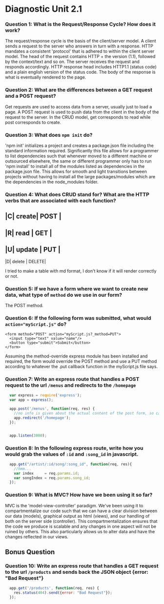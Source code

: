 # Diagnostic Unit 2.1

### Question 1: What is the Request/Response Cycle?  How does it work?
  The request/response cycle is the basis of the client/server model. A client sends
  a request to the server who answers in turn with a response. HTTP mandates a consistent
  'protocol' that is adhered to within the client server model. The head of the request
  contains HTTP + the version (1.1), followed by the context/text and so on.
  The server receives the request and responds accordingly. HTTP response head includes
  HTTP1.1 (status code) and a plain english version of the status code.
  The body of the response is what is eventually rendered to the page.

### Question 2: What are the differences between a GET request and a POST request?
  Get requests are used to access data from a server, usually just to load a page.
  A POST request is used to push data from the client in the body of the request to the server.
  In the CRUD model, get corresponds to read while post corresponds to create.

### Question 3: What does `npm init` do?
  'npm init' initializes a project and creates a package.json file including the standard information
  required. Significantly this file allows for a programmer to list dependencies such that whenever moved
  to a different machine or outsourced elsewhere, the same or different programmer only has to run 'npm install'
  to install all of the modules listed as dependencies in the package.json file. This allows for smooth and light
  transitions between projects without having to install all the large packages/modules which are the
  dependencies in the node_modules folder.

### Question 4: What does CRUD stand for?  What are the HTTP verbs that are associated with each function?
  |C| create| POST |
  -----------------
  |R| read | GET |
  -----------------
  |U| update | PUT |
  -----------------
  |D| delete | DELETE|

  I tried to make a table with md format, I don't know if it will render correctly or not.

### Question 5: If we have a form where we want to create new data, what type of `method` do we use in our form?  
  The POST method.

### Question 6: If the following form was submitted, what would `action="myScript.js"` do?

```
<form method="POST" action="myScript.js?_method=PUT">
  <input type="text" value="name"/>
  <button type="submit">Submit</button>
</form>
```
  Assuming the method-override express module has been installed and required, the form would
  override the POST method and use a PUT method according to whatever the .put callback function in the myScript.js file
  says.

### Question 7: Write an express route that handles a POST request to the url `/menus` and redirects to the `/homepage`
  ```javascript
    var express = require('express');
    var app = express();

    app.post('/menus', function(req, res) {
      //no info is given about the actual content of the post form, so can't really conclude anything about the req.body
      app.redirect('/homepage');
    });


    app.listen(3000);

  ```

### Question 8: In the following express route, write how you would grab the values of `:id` and `:song_id` in javascript.

```javascript
  app.get("/artist/:id/song/:song_id", function(req, res){
    //hmm...
    var index     = req.params.id;
    var songIndex = req.params.song_id;
  });
```

### Question 9: What is MVC? How have we been using it so far?
  MVC is the 'model-view-controller' paradigm. We've been using it to compartmentalize our code such that
  we can have a clear division between our data (models), graphical output as html (views), and our handling of
  both on the server side (controller). This compartmentalization ensures that the code we produce is scalable and any
  changes in one aspect will not be ruined by others. This also particularly allows us to alter data and have the changes
  reflected in our views.

## Bonus Question

### Question 10: Write an express route that handles a GET request to the url `/products` and sends back the JSON object {error: "Bad Request"}

  ```javascript
    app.get('/products', function(req, res) {
      res.status(404).send({error: "Bad Request"});
    });
  ```
